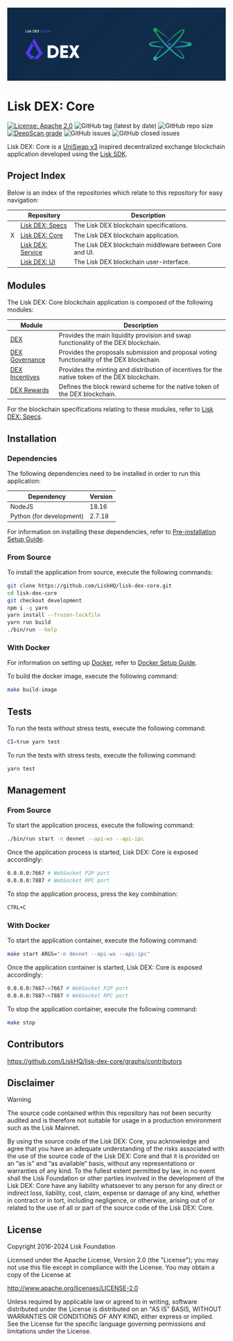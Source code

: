 ![Lisk DEX: Core](docs/assets/banner_core.png 'Lisk DEX: Core')

# Lisk DEX: Core

[![License: Apache 2.0](https://img.shields.io/badge/License-Apache%202.0-blue.svg)](http://www.apache.org/licenses/LICENSE-2.0)
![GitHub tag (latest by date)](https://img.shields.io/github/v/tag/liskHQ/lisk-dex-core)
![GitHub repo size](https://img.shields.io/github/repo-size/liskhq/lisk-dex-core)
[![DeepScan grade](https://deepscan.io/api/teams/19600/projects/26306/branches/834300/badge/grade.svg?token=a1fa0980263b30233c0ddf1e9c3ed778290db2ee)](https://deepscan.io/dashboard#view=project&tid=19600&pid=26306&bid=834300)
![GitHub issues](https://img.shields.io/github/issues-raw/liskhq/lisk-dex-core)
![GitHub closed issues](https://img.shields.io/github/issues-closed-raw/liskhq/lisk-dex-core)

Lisk DEX: Core is a [UniSwap v3](https://blog.uniswap.org/uniswap-v3) inspired decentralized exchange blockchain application developed using the [Lisk SDK](https://github.com/LiskHQ/lisk-sdk).

## Project Index

Below is an index of the repositories which relate to this repository for easy navigation:

|     | Repository                                                                               | Description                                             |
| --- | ---------------------------------------------------------------------------------------- | ------------------------------------------------------- |
|     | [Lisk DEX: Specs](https://github.com/LiskHQ/lisk-dex-specs?tab=readme-ov-file#index)     | The Lisk DEX blockchain specifications.                 |
| X   | [Lisk DEX: Core](https://github.com/LiskHQ/lisk-dex-core?tab=readme-ov-file#index)       | The Lisk DEX blockchain application.                    |
|     | [Lisk DEX: Service](https://github.com/LiskHQ/lisk-dex-service?tab=readme-ov-file#index) | The Lisk DEX blockchain middleware between Core and UI. |
|     | [Lisk DEX: UI](https://github.com/LiskHQ/lisk-dex-ui?tab=readme-ov-file#index)           | The Lisk DEX blockchain user-interface.                 |

## Modules

The Lisk DEX: Core blockchain application is composed of the following modules:

| Module                                          | Description                                                                                     |
| ----------------------------------------------- | ----------------------------------------------------------------------------------------------- |
| [DEX](src/app/modules/dex)                      | Provides the main liquidity provision and swap functionality of the DEX blockchain.             |
| [DEX Governance](src/app/modules/dexGovernance) | Provides the proposals submission and proposal voting functionality of the DEX blockchain.      |
| [DEX Incentives](src/app/modules/dexIncentives) | Provides the minting and distribution of incentives for the native token of the DEX blockchain. |
| [DEX Rewards](src/app/modules/dexRewards)       | Defines the block reward scheme for the native token of the DEX blockchain.                     |

For the blockchain specifications relating to these modules, refer to [Lisk DEX: Specs](https://github.com/LiskHQ/lisk-dex-specs).

## Installation

### Dependencies

The following dependencies need to be installed in order to run this application:

| Dependency               | Version |
| ------------------------ | ------- |
| NodeJS                   | 18.16   |
| Python (for development) | 2.7.18  |

For information on installing these dependencies, refer to [Pre-installation Setup Guide](https://lisk.com/documentation/lisk-core/setup/source.html#source-pre-install).

### From Source

To install the application from source, execute the following commands:

```bash
git clone https://github.com/LiskHQ/lisk-dex-core.git
cd lisk-dex-core
git checkout development
npm i -g yarn
yarn install --frozen-lockfile
yarn run build
./bin/run --help
```

### With Docker

For information on setting up [Docker](https://www.docker.com/), refer to [Docker Setup Guide](https://lisk.com/documentation/lisk-core/setup/docker.html).

To build the docker image, execute the following command:

```bash
make build-image
```

## Tests

To run the tests without stress tests, execute the following command:

```bash
CI=true yarn test
```

To run the tests with stress tests, execute the following command:

```bash
yarn test
```

## Management

### From Source

To start the application process, execute the following command:

```bash
./bin/run start -n devnet --api-ws --api-ipc
```

Once the application process is started, Lisk DEX: Core is exposed accordingly:

```bash
0.0.0.0:7667 # WebSocket P2P port
0.0.0.0:7887 # WebSocket RPC port
```

To stop the application process, press the key combination:

```bash
CTRL+C
```

### With Docker

To start the application container, execute the following command:

```bash
make start ARGS="-n devnet --api-ws --api-ipc"
```

Once the application container is started, Lisk DEX: Core is exposed accordingly:

```bash
0.0.0.0:7667->7667 # WebSocket P2P port
0.0.0.0:7887->7887 # WebSocket RPC port
```

To stop the application container, execute the following command:

```bash
make stop
```

## Contributors

https://github.com/LiskHQ/lisk-dex-core/graphs/contributors

## Disclaimer

> [!WARNING]
> The source code contained within this repository has not been security audited and is therefore not suitable for usage in a production environment such as the Lisk Mainnet.
>
> By using the source code of the Lisk DEX: Core, you acknowledge and agree that you have an adequate understanding of the risks associated with the use of the source code of the Lisk DEX: Core and that it is provided on an “as is” and “as available” basis, without any representations or warranties of any kind. To the fullest extent permitted by law, in no event shall the Lisk Foundation or other parties involved in the development of the Lisk DEX: Core have any liability whatsoever to any person for any direct or indirect loss, liability, cost, claim, expense or damage of any kind, whether in contract or in tort, including negligence, or otherwise, arising out of or related to the use of all or part of the source code of the Lisk DEX: Core.

## License

Copyright 2016-2024 Lisk Foundation

Licensed under the Apache License, Version 2.0 (the "License");
you may not use this file except in compliance with the License.
You may obtain a copy of the License at

http://www.apache.org/licenses/LICENSE-2.0

Unless required by applicable law or agreed to in writing, software
distributed under the License is distributed on an "AS IS" BASIS,
WITHOUT WARRANTIES OR CONDITIONS OF ANY KIND, either express or implied.
See the License for the specific language governing permissions and
limitations under the License.
